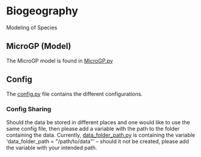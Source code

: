# Biogeography
Modeling of Species

## MicroGP (Model)
The MicroGP model is found in [MicroGP.py](development/MicroGP.py)

## Config
The [config.py](configs/config.py) file contains the different configurations.

### Config Sharing
Should the data be stored in different places and one would like to use the same config file, then please add a variable with the path to the folder containing the data.
Currently, [data_folder_path.py](configs/data_folder_path.py) is containing the variable 'data_folder_path = "/path/to/data"' – should it not be created, please add the variable with your intended path.  
